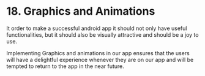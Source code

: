 # 18. Graphics and Animations

It order to make a successful android app it should not only have useful functionalities, but it should also be visually attractive and should be a joy to use.

Implementing Graphics and animations in our app ensures that the users will have a delightful experience whenever they are on our app and will be tempted to return to the app in the near future.
